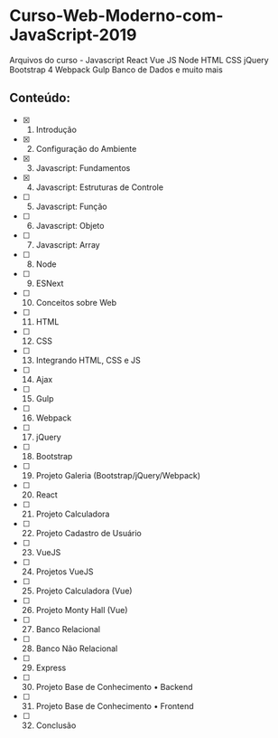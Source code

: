 # Curso-Web-Moderno-com-JavaScript-2019
Arquivos do curso - Javascript React Vue JS Node HTML CSS jQuery Bootstrap 4 Webpack Gulp Banco de Dados e muito mais

## Conteúdo:
- [x] 1. Introdução
- [x] 2. Configuração do Ambiente
- [x] 3. Javascript: Fundamentos
- [x] 4. Javascript: Estruturas de Controle
- [ ] 5. Javascript: Função
- [ ] 6. Javascript: Objeto
- [ ] 7. Javascript: Array
- [ ] 8. Node
- [ ] 9. ESNext
- [ ] 10. Conceitos sobre Web
- [ ] 11. HTML
- [ ] 12. CSS
- [ ] 13. Integrando HTML, CSS e JS
- [ ] 14. Ajax
- [ ] 15. Gulp
- [ ] 16. Webpack
- [ ] 17. jQuery
- [ ] 18. Bootstrap
- [ ] 19. Projeto Galeria (Bootstrap/jQuery/Webpack)
- [ ] 20. React
- [ ] 21. Projeto Calculadora
- [ ] 22. Projeto Cadastro de Usuário
- [ ] 23. VueJS
- [ ] 24. Projetos VueJS
- [ ] 25. Projeto Calculadora (Vue)
- [ ] 26. Projeto Monty Hall (Vue)
- [ ] 27. Banco Relacional
- [ ] 28. Banco Não Relacional
- [ ] 29. Express
- [ ] 30. Projeto Base de Conhecimento • Backend
- [ ] 31. Projeto Base de Conhecimento • Frontend
- [ ] 32. Conclusão
